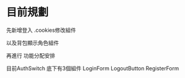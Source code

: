 # 目前規劃

先新增登入 .cookies修改組件

以及背包顯示角色組件

再進行 功能分配安排

目前AuthSwitch 底下有3個組件  LoginForm LogoutButton RegisterForm